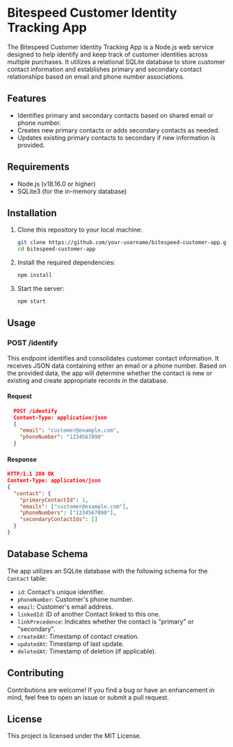 # Bitespeed Customer Identity Tracking App

The Bitespeed Customer Identity Tracking App is a Node.js web service designed to help identify and keep track of customer identities across multiple purchases. It utilizes a relational SQLite database to store customer contact information and establishes primary and secondary contact relationships based on email and phone number associations.

## Features

- Identifies primary and secondary contacts based on shared email or phone number.
- Creates new primary contacts or adds secondary contacts as needed.
- Updates existing primary contacts to secondary if new information is provided.

## Requirements

- Node.js (v18.16.0 or higher)
- SQLite3 (for the in-memory database)

## Installation

1. Clone this repository to your local machine:

   ```bash
   git clone https://github.com/your-username/bitespeed-customer-app.git
   cd bitespeed-customer-app 
2. Install the required dependencies:

   ```bash
   npm install
3. Start the server:

   ```bash
   npm start 
## Usage

### POST /identify

This endpoint identifies and consolidates customer contact information. It receives JSON data containing either an email or a phone number. Based on the provided data, the app will determine whether the contact is new or existing and create appropriate records in the database.

#### Request
```JSON
  POST /identify
  Content-Type: application/json 
  {
    "email": "customer@example.com",
    "phoneNumber": "1234567890"
  }
  ```

#### Response
```JSON
HTTP/1.1 200 OK
Content-Type: application/json
{
  "contact": {
    "primaryContactId": 1,
    "emails": ["customer@example.com"],
    "phoneNumbers": ["1234567890"],
    "secondaryContactIds": []
  }
}
```

## Database Schema

The app utilizes an SQLite database with the following schema for the `Contact` table:

- `id`: Contact's unique identifier.
- `phoneNumber`: Customer's phone number.
- `email`: Customer's email address.
- `linkedId`: ID of another Contact linked to this one.
- `linkPrecedence`: Indicates whether the contact is "primary" or "secondary".
- `createdAt`: Timestamp of contact creation.
- `updatedAt`: Timestamp of last update.
- `deletedAt`: Timestamp of deletion (if applicable).

## Contributing
Contributions are welcome! If you find a bug or have an enhancement in mind, feel free to open an issue or submit a pull request.

## License
This project is licensed under the MIT License.


